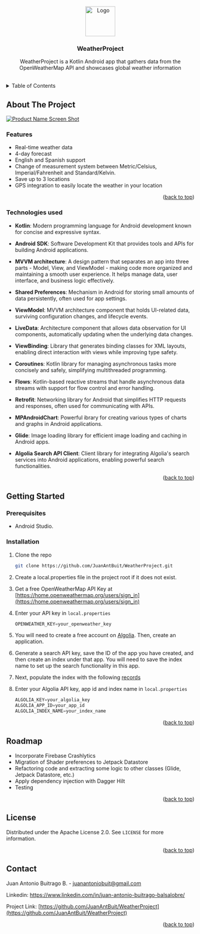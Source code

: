 <!-- Improved compatibility of back to top link-->
<a name="readme-top"></a>



<!-- PROJECT LOGO -->
<br />
<div align="center">
  <a href="https://github.com/JuanAntBuit/WeatherProject">
    <img src="images/logo.png" alt="Logo" width="80" height="80">
  </a>

<h3 align="center">WeatherProject</h3>

  <p align="center">
    WeatherProject is a Kotlin Android app that gathers data from the OpenWeatherMap API and showcases global weather information
    <br />
    <br />
  </p>
</div>



<!-- TABLE OF CONTENTS -->
<details>
  <summary>Table of Contents</summary>
  <ol>
    <li>
      <a href="#about-the-project">About The Project</a>
      <ul>
        <li><a href="#features">Features</a></li>
        <li><a href="#technologies-used">Technologies used</a></li>
      </ul>
    </li>
    <li>
      <a href="#getting-started">Getting Started</a>
      <ul>
        <li><a href="#prerequisites">Prerequisites</a></li>
        <li><a href="#installation">Installation</a></li>
      </ul>
    </li>
    <li><a href="#roadmap">Roadmap</a></li>
    <li><a href="#license">License</a></li>
    <li><a href="#contact">Contact</a></li>
  </ol>
</details>



<!-- ABOUT THE PROJECT -->
## About The Project

[![Product Name Screen Shot][product-screenshot]](https://example.com)

### Features

* Real-time weather data
* 4-day forecast
* English and Spanish support
* Change of measurement system between Metric/Celsius, Imperial/Fahrenheit and Standard/Kelvin.
* Save up to 3 locations
* GPS integration to easily locate the weather in your location

<p align="right">(<a href="#readme-top">back to top</a>)</p>



### Technologies used

* **Kotlin**: Modern programming language for Android development known for concise and expressive syntax.
  
* **Android SDK**: Software Development Kit that provides tools and APIs for building Android applications.
  
* **MVVM architecture**: A design pattern that separates an app into three parts - Model, View, and ViewModel - making code more organized and maintaining a smooth user experience. It helps manage data, user interface, and business logic effectively.
  
* **Shared Preferences**: Mechanism in Android for storing small amounts of data persistently, often used for app settings.
  
* **ViewModel**: MVVM architecture component that holds UI-related data, surviving configuration changes, and lifecycle events.
  
* **LiveData**: Architecture component that allows data observation for UI components, automatically updating when the underlying data changes.
  
* **ViewBinding**: Library that generates binding classes for XML layouts, enabling direct interaction with views while improving type safety.
  
* **Coroutines**: Kotlin library for managing asynchronous tasks more concisely and safely, simplifying multithreaded programming.
  
* **Flows**: Kotlin-based reactive streams that handle asynchronous data streams with support for flow control and error handling.
  
* **Retrofit**: Networking library for Android that simplifies HTTP requests and responses, often used for communicating with APIs.
  
* **MPAndroidChart**:  Powerful ibrary for creating various types of charts and graphs in Android applications.
  
* **Glide**: Image loading library for efficient image loading and caching in Android apps.
  
* **Algolia Search API Client**: Client library for integrating Algolia's search services into Android applications, enabling powerful search functionalities.

<p align="right">(<a href="#readme-top">back to top</a>)</p>



<!-- GETTING STARTED -->
## Getting Started

### Prerequisites

* Android Studio.

### Installation

1. Clone the repo
   ```sh
   git clone https://github.com/JuanAntBuit/WeatherProject.git
   ```
   
2. Create a local.properties file in the project root if it does not exist.
   
4. Get a free OpenWeatherMap API Key at [https://home.openweathermap.org/users/sign_in](https://home.openweathermap.org/users/sign_in)
   
5. Enter your API key in `local.properties`
   ```kt
   OPENWEATHER_KEY=your_openweather_key
   ```
   
6. You will need to create a free account on <a href="https://www.algolia.com/es/">Algolia</a>. Then, create an application.
   
7. Generate a search API key, save the ID of the app you have created, and then create an index under that app. You will need to save the index name to set up the search functionality in this app.

8. Next, populate the index with the following <a href="https://drive.google.com/file/d/1ImLwmPhV83evkeQs1zu2iR8N6k7bQ-Je/view?usp=sharing">records</a>

9. Enter your Algolia API key, app id and index name in `local.properties`   
   ```kt
   ALGOLIA_KEY=your_algolia_key
   ALGOLIA_APP_ID=your_app_id
   ALGOLIA_INDEX_NAME=your_index_name
   ```

<p align="right">(<a href="#readme-top">back to top</a>)</p>



<!-- ROADMAP -->
## Roadmap

- Incorporate Firebase Crashlytics
- Migration of Shader preferences to Jetpack Datastore
- Refactoring code and extracting some logic to other classes (Glide, Jetpack Datastore, etc.)
- Apply dependency injection with Dagger Hilt
- Testing

<p align="right">(<a href="#readme-top">back to top</a>)</p>



<!-- LICENSE -->
## License

Distributed under the Apache License 2.0. See `LICENSE` for more information.

<p align="right">(<a href="#readme-top">back to top</a>)</p>



<!-- CONTACT -->
## Contact

Juan Antonio Buitrago B. - juanantoniobuit@gmail.com

Linkedin: https://www.linkedin.com/in/juan-antonio-buitrago-balsalobre/

Project Link: [https://github.com/JuanAntBuit/WeatherProject](https://github.com/JuanAntBuit/WeatherProject)

<p align="right">(<a href="#readme-top">back to top</a>)</p>


<!-- MARKDOWN LINKS & IMAGES -->
<!-- https://www.markdownguide.org/basic-syntax/#reference-style-links -->
[license-url]: https://github.com/JuanAntBuit/WeatherProject/blob/master/LICENSE.txt
[product-screenshot]: images/screenshot.png
